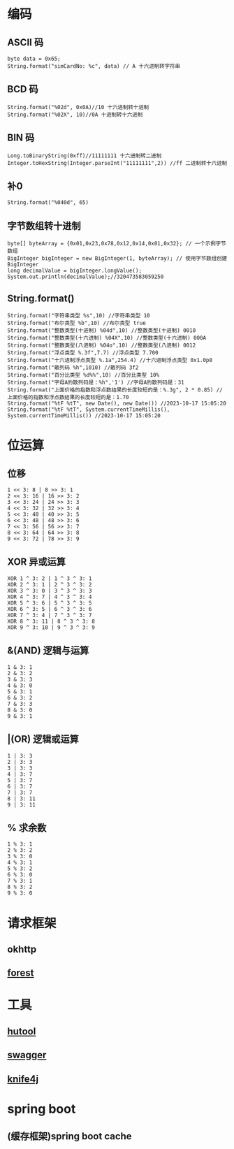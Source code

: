 # 编码
## ASCII 码
    byte data = 0x65;
    String.format("simCardNo: %c", data) // A 十六进制转字符串
## BCD 码
    String.format("%02d", 0x0A)//10 十六进制转十进制
    String.format("%02X", 10)//0A 十进制转十六进制
## BIN 码
    Long.toBinaryString(0xff)//11111111 十六进制转二进制
    Integer.toHexString(Integer.parseInt("11111111",2)) //ff 二进制转十六进制
## 补0
    String.format("%040d", 65)
## 字节数组转十进制
    byte[] byteArray = {0x01,0x23,0x78,0x12,0x14,0x01,0x32}; // 一个示例字节数组
    BigInteger bigInteger = new BigInteger(1, byteArray); // 使用字节数组创建BigInteger
    long decimalValue = bigInteger.longValue();
    System.out.println(decimalValue);//320473583059250
## String.format()
    String.format("字符串类型 %s",10) //字符串类型 10
    String.format("布尔类型 %b",10) //布尔类型 true
    String.format("整数类型(十进制) %04d",10) //整数类型(十进制) 0010
    String.format("整数类型(十六进制) %04X",10) //整数类型(十六进制) 000A
    String.format("整数类型(八进制) %04o",10) //整数类型(八进制) 0012
    String.format("浮点类型 %.3f",7.7) //浮点类型 7.700
    String.format("十六进制浮点类型 %.1a",254.4) //十六进制浮点类型 0x1.0p8
    String.format("散列码 %h",1010) //散列码 3f2
    String.format("百分比类型 %d%%",10) //百分比类型 10%
    String.format("字母A的散列码是：%h",'1') //字母A的散列码是：31
    String.format("上面价格的指数和浮点数结果的长度较短的是：%.3g", 2 * 0.85) //上面价格的指数和浮点数结果的长度较短的是：1.70
    String.format("%tF %tT", new Date(), new Date()) //2023-10-17 15:05:20
    String.format("%tF %tT", System.currentTimeMillis(), System.currentTimeMillis()) //2023-10-17 15:05:20

# 位运算
## 位移
    1 << 3: 8 | 8 >> 3: 1
    2 << 3: 16 | 16 >> 3: 2
    3 << 3: 24 | 24 >> 3: 3
    4 << 3: 32 | 32 >> 3: 4
    5 << 3: 40 | 40 >> 3: 5
    6 << 3: 48 | 48 >> 3: 6
    7 << 3: 56 | 56 >> 3: 7
    8 << 3: 64 | 64 >> 3: 8
    9 << 3: 72 | 78 >> 3: 9
    
## XOR 异或运算
    XOR 1 ^ 3: 2 | 1 ^ 3 ^ 3: 1
    XOR 2 ^ 3: 1 | 2 ^ 3 ^ 3: 2
    XOR 3 ^ 3: 0 | 3 ^ 3 ^ 3: 3
    XOR 4 ^ 3: 7 | 4 ^ 3 ^ 3: 4
    XOR 5 ^ 3: 6 | 5 ^ 3 ^ 3: 5
    XOR 6 ^ 3: 5 | 6 ^ 3 ^ 3: 6
    XOR 7 ^ 3: 4 | 7 ^ 3 ^ 3: 7
    XOR 8 ^ 3: 11 | 8 ^ 3 ^ 3: 8
    XOR 9 ^ 3: 10 | 9 ^ 3 ^ 3: 9
## &(AND) 逻辑与运算
    1 & 3: 1
    2 & 3: 2
    3 & 3: 3
    4 & 3: 0
    5 & 3: 1
    6 & 3: 2
    7 & 3: 3
    8 & 3: 0
    9 & 3: 1
## |(OR) 逻辑或运算
    1 | 3: 3
    2 | 3: 3
    3 | 3: 3
    4 | 3: 7
    5 | 3: 7
    6 | 3: 7
    7 | 3: 7
    8 | 3: 11
    9 | 3: 11
## % 求余数
    1 % 3: 1
    2 % 3: 2
    3 % 3: 0
    4 % 3: 1
    5 % 3: 2
    6 % 3: 0
    7 % 3: 1
    8 % 3: 2
    9 % 3: 0
        
# 请求框架

## okhttp
## [forest](https://forest.dtflyx.com/)

# 工具
## [hutool](https://www.hutool.cn/)
## [swagger](/demo)
## [knife4j](https://doc.xiaominfo.com/)

# spring boot
 
## (缓存框架)spring boot cache
